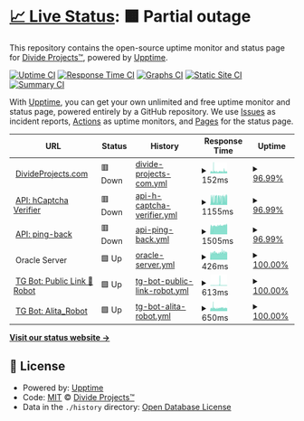 # [📈 Live Status](https://status.divideprojects.com): <!--live status--> **🟧 Partial outage**

This repository contains the open-source uptime monitor and status page for [Divide Projects™](https://divideprojects.com), powered by [Upptime](https://github.com/upptime/upptime).

[![Uptime CI](https://github.com/divideprojects/uptime-monitor/workflows/Uptime%20CI/badge.svg)](https://github.com/divideprojects/uptime-monitor/actions?query=workflow%3A%22Uptime+CI%22)
[![Response Time CI](https://github.com/divideprojects/uptime-monitor/workflows/Response%20Time%20CI/badge.svg)](https://github.com/divideprojects/uptime-monitor/actions?query=workflow%3A%22Response+Time+CI%22)
[![Graphs CI](https://github.com/divideprojects/uptime-monitor/workflows/Graphs%20CI/badge.svg)](https://github.com/divideprojects/uptime-monitor/actions?query=workflow%3A%22Graphs+CI%22)
[![Static Site CI](https://github.com/divideprojects/uptime-monitor/workflows/Static%20Site%20CI/badge.svg)](https://github.com/divideprojects/uptime-monitor/actions?query=workflow%3A%22Static+Site+CI%22)
[![Summary CI](https://github.com/divideprojects/uptime-monitor/workflows/Summary%20CI/badge.svg)](https://github.com/divideprojects/uptime-monitor/actions?query=workflow%3A%22Summary+CI%22)

With [Upptime](https://upptime.js.org), you can get your own unlimited and free uptime monitor and status page, powered entirely by a GitHub repository. We use [Issues](https://github.com/divideprojects/uptime-monitor/issues) as incident reports, [Actions](https://github.com/divideprojects/uptime-monitor/actions) as uptime monitors, and [Pages](https://status.divideprojects.com) for the status page.

<!--start: status pages-->
<!-- This summary is generated by Upptime (https://github.com/upptime/upptime) -->
<!-- Do not edit this manually, your changes will be overwritten -->
<!-- prettier-ignore -->
| URL | Status | History | Response Time | Uptime |
| --- | ------ | ------- | ------------- | ------ |
| <img alt="" src="https://favicons.githubusercontent.com/divideprojects.com" height="13"> [DivideProjects.com](https://divideprojects.com) | 🟥 Down | [divide-projects-com.yml](https://github.com/divideprojects/uptime-monitor/commits/HEAD/history/divide-projects-com.yml) | <details><summary><img alt="Response time graph" src="./graphs/divide-projects-com/response-time-week.png" height="20"> 152ms</summary><br><a href="https://status.divideprojects.com/history/divide-projects-com"><img alt="Response time 152" src="https://img.shields.io/endpoint?url=https%3A%2F%2Fraw.githubusercontent.com%2Fdivideprojects%2Fuptime-monitor%2FHEAD%2Fapi%2Fdivide-projects-com%2Fresponse-time.json"></a><br><a href="https://status.divideprojects.com/history/divide-projects-com"><img alt="24-hour response time 131" src="https://img.shields.io/endpoint?url=https%3A%2F%2Fraw.githubusercontent.com%2Fdivideprojects%2Fuptime-monitor%2FHEAD%2Fapi%2Fdivide-projects-com%2Fresponse-time-day.json"></a><br><a href="https://status.divideprojects.com/history/divide-projects-com"><img alt="7-day response time 152" src="https://img.shields.io/endpoint?url=https%3A%2F%2Fraw.githubusercontent.com%2Fdivideprojects%2Fuptime-monitor%2FHEAD%2Fapi%2Fdivide-projects-com%2Fresponse-time-week.json"></a><br><a href="https://status.divideprojects.com/history/divide-projects-com"><img alt="30-day response time 152" src="https://img.shields.io/endpoint?url=https%3A%2F%2Fraw.githubusercontent.com%2Fdivideprojects%2Fuptime-monitor%2FHEAD%2Fapi%2Fdivide-projects-com%2Fresponse-time-month.json"></a><br><a href="https://status.divideprojects.com/history/divide-projects-com"><img alt="1-year response time 152" src="https://img.shields.io/endpoint?url=https%3A%2F%2Fraw.githubusercontent.com%2Fdivideprojects%2Fuptime-monitor%2FHEAD%2Fapi%2Fdivide-projects-com%2Fresponse-time-year.json"></a></details> | <details><summary><a href="https://status.divideprojects.com/history/divide-projects-com">96.99%</a></summary><a href="https://status.divideprojects.com/history/divide-projects-com"><img alt="All-time uptime 96.99%" src="https://img.shields.io/endpoint?url=https%3A%2F%2Fraw.githubusercontent.com%2Fdivideprojects%2Fuptime-monitor%2FHEAD%2Fapi%2Fdivide-projects-com%2Fuptime.json"></a><br><a href="https://status.divideprojects.com/history/divide-projects-com"><img alt="24-hour uptime 81.51%" src="https://img.shields.io/endpoint?url=https%3A%2F%2Fraw.githubusercontent.com%2Fdivideprojects%2Fuptime-monitor%2FHEAD%2Fapi%2Fdivide-projects-com%2Fuptime-day.json"></a><br><a href="https://status.divideprojects.com/history/divide-projects-com"><img alt="7-day uptime 96.99%" src="https://img.shields.io/endpoint?url=https%3A%2F%2Fraw.githubusercontent.com%2Fdivideprojects%2Fuptime-monitor%2FHEAD%2Fapi%2Fdivide-projects-com%2Fuptime-week.json"></a><br><a href="https://status.divideprojects.com/history/divide-projects-com"><img alt="30-day uptime 96.99%" src="https://img.shields.io/endpoint?url=https%3A%2F%2Fraw.githubusercontent.com%2Fdivideprojects%2Fuptime-monitor%2FHEAD%2Fapi%2Fdivide-projects-com%2Fuptime-month.json"></a><br><a href="https://status.divideprojects.com/history/divide-projects-com"><img alt="1-year uptime 96.99%" src="https://img.shields.io/endpoint?url=https%3A%2F%2Fraw.githubusercontent.com%2Fdivideprojects%2Fuptime-monitor%2FHEAD%2Fapi%2Fdivide-projects-com%2Fuptime-year.json"></a></details>
| <img alt="" src="https://favicons.githubusercontent.com/hcaptcha-verifier.divideprojects.com" height="13"> [API: hCaptcha Verifier](https://hcaptcha-verifier.divideprojects.com/alive) | 🟥 Down | [api-h-captcha-verifier.yml](https://github.com/divideprojects/uptime-monitor/commits/HEAD/history/api-h-captcha-verifier.yml) | <details><summary><img alt="Response time graph" src="./graphs/api-h-captcha-verifier/response-time-week.png" height="20"> 1155ms</summary><br><a href="https://status.divideprojects.com/history/api-h-captcha-verifier"><img alt="Response time 1155" src="https://img.shields.io/endpoint?url=https%3A%2F%2Fraw.githubusercontent.com%2Fdivideprojects%2Fuptime-monitor%2FHEAD%2Fapi%2Fapi-h-captcha-verifier%2Fresponse-time.json"></a><br><a href="https://status.divideprojects.com/history/api-h-captcha-verifier"><img alt="24-hour response time 1434" src="https://img.shields.io/endpoint?url=https%3A%2F%2Fraw.githubusercontent.com%2Fdivideprojects%2Fuptime-monitor%2FHEAD%2Fapi%2Fapi-h-captcha-verifier%2Fresponse-time-day.json"></a><br><a href="https://status.divideprojects.com/history/api-h-captcha-verifier"><img alt="7-day response time 1155" src="https://img.shields.io/endpoint?url=https%3A%2F%2Fraw.githubusercontent.com%2Fdivideprojects%2Fuptime-monitor%2FHEAD%2Fapi%2Fapi-h-captcha-verifier%2Fresponse-time-week.json"></a><br><a href="https://status.divideprojects.com/history/api-h-captcha-verifier"><img alt="30-day response time 1155" src="https://img.shields.io/endpoint?url=https%3A%2F%2Fraw.githubusercontent.com%2Fdivideprojects%2Fuptime-monitor%2FHEAD%2Fapi%2Fapi-h-captcha-verifier%2Fresponse-time-month.json"></a><br><a href="https://status.divideprojects.com/history/api-h-captcha-verifier"><img alt="1-year response time 1155" src="https://img.shields.io/endpoint?url=https%3A%2F%2Fraw.githubusercontent.com%2Fdivideprojects%2Fuptime-monitor%2FHEAD%2Fapi%2Fapi-h-captcha-verifier%2Fresponse-time-year.json"></a></details> | <details><summary><a href="https://status.divideprojects.com/history/api-h-captcha-verifier">96.99%</a></summary><a href="https://status.divideprojects.com/history/api-h-captcha-verifier"><img alt="All-time uptime 96.99%" src="https://img.shields.io/endpoint?url=https%3A%2F%2Fraw.githubusercontent.com%2Fdivideprojects%2Fuptime-monitor%2FHEAD%2Fapi%2Fapi-h-captcha-verifier%2Fuptime.json"></a><br><a href="https://status.divideprojects.com/history/api-h-captcha-verifier"><img alt="24-hour uptime 81.51%" src="https://img.shields.io/endpoint?url=https%3A%2F%2Fraw.githubusercontent.com%2Fdivideprojects%2Fuptime-monitor%2FHEAD%2Fapi%2Fapi-h-captcha-verifier%2Fuptime-day.json"></a><br><a href="https://status.divideprojects.com/history/api-h-captcha-verifier"><img alt="7-day uptime 96.99%" src="https://img.shields.io/endpoint?url=https%3A%2F%2Fraw.githubusercontent.com%2Fdivideprojects%2Fuptime-monitor%2FHEAD%2Fapi%2Fapi-h-captcha-verifier%2Fuptime-week.json"></a><br><a href="https://status.divideprojects.com/history/api-h-captcha-verifier"><img alt="30-day uptime 96.99%" src="https://img.shields.io/endpoint?url=https%3A%2F%2Fraw.githubusercontent.com%2Fdivideprojects%2Fuptime-monitor%2FHEAD%2Fapi%2Fapi-h-captcha-verifier%2Fuptime-month.json"></a><br><a href="https://status.divideprojects.com/history/api-h-captcha-verifier"><img alt="1-year uptime 96.99%" src="https://img.shields.io/endpoint?url=https%3A%2F%2Fraw.githubusercontent.com%2Fdivideprojects%2Fuptime-monitor%2FHEAD%2Fapi%2Fapi-h-captcha-verifier%2Fuptime-year.json"></a></details>
| <img alt="" src="https://favicons.githubusercontent.com/ping-back.divideprojects.com" height="13"> [API: ping-back](https://ping-back.divideprojects.com/alive) | 🟥 Down | [api-ping-back.yml](https://github.com/divideprojects/uptime-monitor/commits/HEAD/history/api-ping-back.yml) | <details><summary><img alt="Response time graph" src="./graphs/api-ping-back/response-time-week.png" height="20"> 1505ms</summary><br><a href="https://status.divideprojects.com/history/api-ping-back"><img alt="Response time 1505" src="https://img.shields.io/endpoint?url=https%3A%2F%2Fraw.githubusercontent.com%2Fdivideprojects%2Fuptime-monitor%2FHEAD%2Fapi%2Fapi-ping-back%2Fresponse-time.json"></a><br><a href="https://status.divideprojects.com/history/api-ping-back"><img alt="24-hour response time 1700" src="https://img.shields.io/endpoint?url=https%3A%2F%2Fraw.githubusercontent.com%2Fdivideprojects%2Fuptime-monitor%2FHEAD%2Fapi%2Fapi-ping-back%2Fresponse-time-day.json"></a><br><a href="https://status.divideprojects.com/history/api-ping-back"><img alt="7-day response time 1505" src="https://img.shields.io/endpoint?url=https%3A%2F%2Fraw.githubusercontent.com%2Fdivideprojects%2Fuptime-monitor%2FHEAD%2Fapi%2Fapi-ping-back%2Fresponse-time-week.json"></a><br><a href="https://status.divideprojects.com/history/api-ping-back"><img alt="30-day response time 1505" src="https://img.shields.io/endpoint?url=https%3A%2F%2Fraw.githubusercontent.com%2Fdivideprojects%2Fuptime-monitor%2FHEAD%2Fapi%2Fapi-ping-back%2Fresponse-time-month.json"></a><br><a href="https://status.divideprojects.com/history/api-ping-back"><img alt="1-year response time 1505" src="https://img.shields.io/endpoint?url=https%3A%2F%2Fraw.githubusercontent.com%2Fdivideprojects%2Fuptime-monitor%2FHEAD%2Fapi%2Fapi-ping-back%2Fresponse-time-year.json"></a></details> | <details><summary><a href="https://status.divideprojects.com/history/api-ping-back">96.99%</a></summary><a href="https://status.divideprojects.com/history/api-ping-back"><img alt="All-time uptime 96.99%" src="https://img.shields.io/endpoint?url=https%3A%2F%2Fraw.githubusercontent.com%2Fdivideprojects%2Fuptime-monitor%2FHEAD%2Fapi%2Fapi-ping-back%2Fuptime.json"></a><br><a href="https://status.divideprojects.com/history/api-ping-back"><img alt="24-hour uptime 81.51%" src="https://img.shields.io/endpoint?url=https%3A%2F%2Fraw.githubusercontent.com%2Fdivideprojects%2Fuptime-monitor%2FHEAD%2Fapi%2Fapi-ping-back%2Fuptime-day.json"></a><br><a href="https://status.divideprojects.com/history/api-ping-back"><img alt="7-day uptime 96.99%" src="https://img.shields.io/endpoint?url=https%3A%2F%2Fraw.githubusercontent.com%2Fdivideprojects%2Fuptime-monitor%2FHEAD%2Fapi%2Fapi-ping-back%2Fuptime-week.json"></a><br><a href="https://status.divideprojects.com/history/api-ping-back"><img alt="30-day uptime 96.99%" src="https://img.shields.io/endpoint?url=https%3A%2F%2Fraw.githubusercontent.com%2Fdivideprojects%2Fuptime-monitor%2FHEAD%2Fapi%2Fapi-ping-back%2Fuptime-month.json"></a><br><a href="https://status.divideprojects.com/history/api-ping-back"><img alt="1-year uptime 96.99%" src="https://img.shields.io/endpoint?url=https%3A%2F%2Fraw.githubusercontent.com%2Fdivideprojects%2Fuptime-monitor%2FHEAD%2Fapi%2Fapi-ping-back%2Fuptime-year.json"></a></details>
| <img alt="" src="https://favicons.githubusercontent.com/null" height="13"> Oracle Server | 🟩 Up | [oracle-server.yml](https://github.com/divideprojects/uptime-monitor/commits/HEAD/history/oracle-server.yml) | <details><summary><img alt="Response time graph" src="./graphs/oracle-server/response-time-week.png" height="20"> 426ms</summary><br><a href="https://status.divideprojects.com/history/oracle-server"><img alt="Response time 457" src="https://img.shields.io/endpoint?url=https%3A%2F%2Fraw.githubusercontent.com%2Fdivideprojects%2Fuptime-monitor%2FHEAD%2Fapi%2Foracle-server%2Fresponse-time.json"></a><br><a href="https://status.divideprojects.com/history/oracle-server"><img alt="24-hour response time 449" src="https://img.shields.io/endpoint?url=https%3A%2F%2Fraw.githubusercontent.com%2Fdivideprojects%2Fuptime-monitor%2FHEAD%2Fapi%2Foracle-server%2Fresponse-time-day.json"></a><br><a href="https://status.divideprojects.com/history/oracle-server"><img alt="7-day response time 426" src="https://img.shields.io/endpoint?url=https%3A%2F%2Fraw.githubusercontent.com%2Fdivideprojects%2Fuptime-monitor%2FHEAD%2Fapi%2Foracle-server%2Fresponse-time-week.json"></a><br><a href="https://status.divideprojects.com/history/oracle-server"><img alt="30-day response time 433" src="https://img.shields.io/endpoint?url=https%3A%2F%2Fraw.githubusercontent.com%2Fdivideprojects%2Fuptime-monitor%2FHEAD%2Fapi%2Foracle-server%2Fresponse-time-month.json"></a><br><a href="https://status.divideprojects.com/history/oracle-server"><img alt="1-year response time 457" src="https://img.shields.io/endpoint?url=https%3A%2F%2Fraw.githubusercontent.com%2Fdivideprojects%2Fuptime-monitor%2FHEAD%2Fapi%2Foracle-server%2Fresponse-time-year.json"></a></details> | <details><summary><a href="https://status.divideprojects.com/history/oracle-server">100.00%</a></summary><a href="https://status.divideprojects.com/history/oracle-server"><img alt="All-time uptime 100.00%" src="https://img.shields.io/endpoint?url=https%3A%2F%2Fraw.githubusercontent.com%2Fdivideprojects%2Fuptime-monitor%2FHEAD%2Fapi%2Foracle-server%2Fuptime.json"></a><br><a href="https://status.divideprojects.com/history/oracle-server"><img alt="24-hour uptime 100.00%" src="https://img.shields.io/endpoint?url=https%3A%2F%2Fraw.githubusercontent.com%2Fdivideprojects%2Fuptime-monitor%2FHEAD%2Fapi%2Foracle-server%2Fuptime-day.json"></a><br><a href="https://status.divideprojects.com/history/oracle-server"><img alt="7-day uptime 100.00%" src="https://img.shields.io/endpoint?url=https%3A%2F%2Fraw.githubusercontent.com%2Fdivideprojects%2Fuptime-monitor%2FHEAD%2Fapi%2Foracle-server%2Fuptime-week.json"></a><br><a href="https://status.divideprojects.com/history/oracle-server"><img alt="30-day uptime 100.00%" src="https://img.shields.io/endpoint?url=https%3A%2F%2Fraw.githubusercontent.com%2Fdivideprojects%2Fuptime-monitor%2FHEAD%2Fapi%2Foracle-server%2Fuptime-month.json"></a><br><a href="https://status.divideprojects.com/history/oracle-server"><img alt="1-year uptime 100.00%" src="https://img.shields.io/endpoint?url=https%3A%2F%2Fraw.githubusercontent.com%2Fdivideprojects%2Fuptime-monitor%2FHEAD%2Fapi%2Foracle-server%2Fuptime-year.json"></a></details>
| <img alt="" src="https://favicons.githubusercontent.com/publiclink-bot.divideprojects.com" height="13"> [TG Bot: Public Link 🔗 Robot](https://publiclink-bot.divideprojects.com) | 🟩 Up | [tg-bot-public-link-robot.yml](https://github.com/divideprojects/uptime-monitor/commits/HEAD/history/tg-bot-public-link-robot.yml) | <details><summary><img alt="Response time graph" src="./graphs/tg-bot-public-link-robot/response-time-week.png" height="20"> 613ms</summary><br><a href="https://status.divideprojects.com/history/tg-bot-public-link-robot"><img alt="Response time 613" src="https://img.shields.io/endpoint?url=https%3A%2F%2Fraw.githubusercontent.com%2Fdivideprojects%2Fuptime-monitor%2FHEAD%2Fapi%2Ftg-bot-public-link-robot%2Fresponse-time.json"></a><br><a href="https://status.divideprojects.com/history/tg-bot-public-link-robot"><img alt="24-hour response time 380" src="https://img.shields.io/endpoint?url=https%3A%2F%2Fraw.githubusercontent.com%2Fdivideprojects%2Fuptime-monitor%2FHEAD%2Fapi%2Ftg-bot-public-link-robot%2Fresponse-time-day.json"></a><br><a href="https://status.divideprojects.com/history/tg-bot-public-link-robot"><img alt="7-day response time 613" src="https://img.shields.io/endpoint?url=https%3A%2F%2Fraw.githubusercontent.com%2Fdivideprojects%2Fuptime-monitor%2FHEAD%2Fapi%2Ftg-bot-public-link-robot%2Fresponse-time-week.json"></a><br><a href="https://status.divideprojects.com/history/tg-bot-public-link-robot"><img alt="30-day response time 613" src="https://img.shields.io/endpoint?url=https%3A%2F%2Fraw.githubusercontent.com%2Fdivideprojects%2Fuptime-monitor%2FHEAD%2Fapi%2Ftg-bot-public-link-robot%2Fresponse-time-month.json"></a><br><a href="https://status.divideprojects.com/history/tg-bot-public-link-robot"><img alt="1-year response time 613" src="https://img.shields.io/endpoint?url=https%3A%2F%2Fraw.githubusercontent.com%2Fdivideprojects%2Fuptime-monitor%2FHEAD%2Fapi%2Ftg-bot-public-link-robot%2Fresponse-time-year.json"></a></details> | <details><summary><a href="https://status.divideprojects.com/history/tg-bot-public-link-robot">100.00%</a></summary><a href="https://status.divideprojects.com/history/tg-bot-public-link-robot"><img alt="All-time uptime 100.00%" src="https://img.shields.io/endpoint?url=https%3A%2F%2Fraw.githubusercontent.com%2Fdivideprojects%2Fuptime-monitor%2FHEAD%2Fapi%2Ftg-bot-public-link-robot%2Fuptime.json"></a><br><a href="https://status.divideprojects.com/history/tg-bot-public-link-robot"><img alt="24-hour uptime 100.00%" src="https://img.shields.io/endpoint?url=https%3A%2F%2Fraw.githubusercontent.com%2Fdivideprojects%2Fuptime-monitor%2FHEAD%2Fapi%2Ftg-bot-public-link-robot%2Fuptime-day.json"></a><br><a href="https://status.divideprojects.com/history/tg-bot-public-link-robot"><img alt="7-day uptime 100.00%" src="https://img.shields.io/endpoint?url=https%3A%2F%2Fraw.githubusercontent.com%2Fdivideprojects%2Fuptime-monitor%2FHEAD%2Fapi%2Ftg-bot-public-link-robot%2Fuptime-week.json"></a><br><a href="https://status.divideprojects.com/history/tg-bot-public-link-robot"><img alt="30-day uptime 100.00%" src="https://img.shields.io/endpoint?url=https%3A%2F%2Fraw.githubusercontent.com%2Fdivideprojects%2Fuptime-monitor%2FHEAD%2Fapi%2Ftg-bot-public-link-robot%2Fuptime-month.json"></a><br><a href="https://status.divideprojects.com/history/tg-bot-public-link-robot"><img alt="1-year uptime 100.00%" src="https://img.shields.io/endpoint?url=https%3A%2F%2Fraw.githubusercontent.com%2Fdivideprojects%2Fuptime-monitor%2FHEAD%2Fapi%2Ftg-bot-public-link-robot%2Fuptime-year.json"></a></details>
| <img alt="" src="https://favicons.githubusercontent.com/alita-robot.divideprojects.com" height="13"> [TG Bot: Alita_Robot](https://alita-robot.divideprojects.com) | 🟩 Up | [tg-bot-alita-robot.yml](https://github.com/divideprojects/uptime-monitor/commits/HEAD/history/tg-bot-alita-robot.yml) | <details><summary><img alt="Response time graph" src="./graphs/tg-bot-alita-robot/response-time-week.png" height="20"> 650ms</summary><br><a href="https://status.divideprojects.com/history/tg-bot-alita-robot"><img alt="Response time 650" src="https://img.shields.io/endpoint?url=https%3A%2F%2Fraw.githubusercontent.com%2Fdivideprojects%2Fuptime-monitor%2FHEAD%2Fapi%2Ftg-bot-alita-robot%2Fresponse-time.json"></a><br><a href="https://status.divideprojects.com/history/tg-bot-alita-robot"><img alt="24-hour response time 647" src="https://img.shields.io/endpoint?url=https%3A%2F%2Fraw.githubusercontent.com%2Fdivideprojects%2Fuptime-monitor%2FHEAD%2Fapi%2Ftg-bot-alita-robot%2Fresponse-time-day.json"></a><br><a href="https://status.divideprojects.com/history/tg-bot-alita-robot"><img alt="7-day response time 650" src="https://img.shields.io/endpoint?url=https%3A%2F%2Fraw.githubusercontent.com%2Fdivideprojects%2Fuptime-monitor%2FHEAD%2Fapi%2Ftg-bot-alita-robot%2Fresponse-time-week.json"></a><br><a href="https://status.divideprojects.com/history/tg-bot-alita-robot"><img alt="30-day response time 650" src="https://img.shields.io/endpoint?url=https%3A%2F%2Fraw.githubusercontent.com%2Fdivideprojects%2Fuptime-monitor%2FHEAD%2Fapi%2Ftg-bot-alita-robot%2Fresponse-time-month.json"></a><br><a href="https://status.divideprojects.com/history/tg-bot-alita-robot"><img alt="1-year response time 650" src="https://img.shields.io/endpoint?url=https%3A%2F%2Fraw.githubusercontent.com%2Fdivideprojects%2Fuptime-monitor%2FHEAD%2Fapi%2Ftg-bot-alita-robot%2Fresponse-time-year.json"></a></details> | <details><summary><a href="https://status.divideprojects.com/history/tg-bot-alita-robot">100.00%</a></summary><a href="https://status.divideprojects.com/history/tg-bot-alita-robot"><img alt="All-time uptime 100.00%" src="https://img.shields.io/endpoint?url=https%3A%2F%2Fraw.githubusercontent.com%2Fdivideprojects%2Fuptime-monitor%2FHEAD%2Fapi%2Ftg-bot-alita-robot%2Fuptime.json"></a><br><a href="https://status.divideprojects.com/history/tg-bot-alita-robot"><img alt="24-hour uptime 100.00%" src="https://img.shields.io/endpoint?url=https%3A%2F%2Fraw.githubusercontent.com%2Fdivideprojects%2Fuptime-monitor%2FHEAD%2Fapi%2Ftg-bot-alita-robot%2Fuptime-day.json"></a><br><a href="https://status.divideprojects.com/history/tg-bot-alita-robot"><img alt="7-day uptime 100.00%" src="https://img.shields.io/endpoint?url=https%3A%2F%2Fraw.githubusercontent.com%2Fdivideprojects%2Fuptime-monitor%2FHEAD%2Fapi%2Ftg-bot-alita-robot%2Fuptime-week.json"></a><br><a href="https://status.divideprojects.com/history/tg-bot-alita-robot"><img alt="30-day uptime 100.00%" src="https://img.shields.io/endpoint?url=https%3A%2F%2Fraw.githubusercontent.com%2Fdivideprojects%2Fuptime-monitor%2FHEAD%2Fapi%2Ftg-bot-alita-robot%2Fuptime-month.json"></a><br><a href="https://status.divideprojects.com/history/tg-bot-alita-robot"><img alt="1-year uptime 100.00%" src="https://img.shields.io/endpoint?url=https%3A%2F%2Fraw.githubusercontent.com%2Fdivideprojects%2Fuptime-monitor%2FHEAD%2Fapi%2Ftg-bot-alita-robot%2Fuptime-year.json"></a></details>

<!--end: status pages-->

[**Visit our status website →**](https://status.divideprojects.com)

## 📄 License

- Powered by: [Upptime](https://github.com/upptime/upptime)
- Code: [MIT](./LICENSE) © [Divide Projects™](https://divideprojects.com)
- Data in the `./history` directory: [Open Database License](https://opendatacommons.org/licenses/odbl/1-0/)
